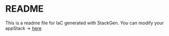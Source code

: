 # README
This is a readme file for IaC generated with StackGen.
You can modify your appStack -> [here](http://main.dev.stackgen.com/appstacks/0432ef3a-b6f2-47fd-b794-8c3b7cd442aa)
